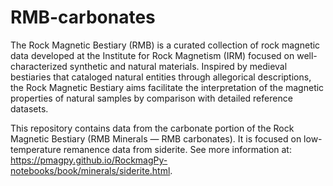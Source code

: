 # RMB-carbonates

The Rock Magnetic Bestiary (RMB) is a curated collection of rock magnetic data developed at the Institute for Rock Magnetism (IRM) focused on well-characterized synthetic and natural materials. Inspired by medieval bestiaries that cataloged natural entities through allegorical descriptions, the Rock Magnetic Bestiary aims facilitate the interpretation of the magnetic properties of natural samples by comparison with detailed reference datasets.

This repository contains data from the carbonate portion of the Rock Magnetic Bestiary (RMB Minerals — RMB carbonates). It is focused on low-temperature remanence data from siderite. See more information at: https://pmagpy.github.io/RockmagPy-notebooks/book/minerals/siderite.html.
